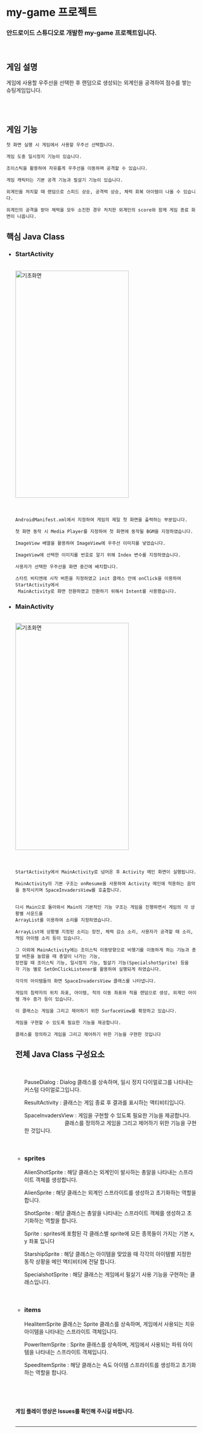 <h1>my-game 프로젝트</h1>


<strong><h3>안드로이드 스튜디오로 개발한 my-game 프로젝트입니다.</h3></strong>
<br>
<strong><h2>게임 설명</h2></strong>

<p>게임에 사용할 우주선을 선택한 후 랜덤으로 생성되는 외계인을 공격하여 점수를 쌓는 슈팅게임입니다.</p>
<br>
<br>

<strong><h2>게임 기능</h2></strong>

    
    첫 화면 실행 시 게임에서 사용할 우주선 선택합니다.
    
    게임 도중 일시정지 기능이 있습니다.
    
    조이스틱을 활용하여 자유롭게 우주선을 이동하며 공격할 수 있습니다.
    
    게임 캐릭터는 기본 공격 기능과 필살기 기능이 있습니다.
    
    외계인을 처치할 때 랜덤으로 스피드 상승, 공격력 상승, 체력 회복 아이템이 나올 수 있습니다.
    
    외계인의 공격을 받아 체력을 모두 소진한 경우 처치한 외계인의 score와 함께 게임 종료 화면이 나옵니다.




    
<strong><h2>핵심 Java Class</h2></strong>
<ul>
    <h3><li>StartActivity</li></h3>
    <br/>
    <img src="https://github.com/nyny2001/my-game/assets/68697443/2803cf8a-5264-45ac-b2c9-fb86baebe8ec" alt="기초화면" style="width:300px;height: 600px;">
    <br/>
    <br/>
    <br/>
    
    AndroidManifest.xml에서 지정하여 게임의 제일 첫 화면을 출력하는 부분입니다. 
  
    첫 화면 동작 시 Media Player를 지정하여 첫 화면에 동작될 BGM을 지정하였습니다.
  
    ImageView 배열을 활용하여 ImageView에 우주선 이미지를 넣었습니다.
  
    ImageView에 선택한 이미지를 번호로 알기 위해 Index 변수를 지정하였습니다.
  
    사용자가 선택한 우주선을 화면 중간에 배치합니다.
  
    스타트 비티엔에 시작 버튼을 지정하였고 init 클래스 안에 onClick을 이용하여 StartActivity에서 
     MainActivity로 화면 전환하였고 전환하기 위해서 Intent를 사용했습니다.
</ul>

 
  <ul>
    <h3><li>MainActivity</li></h3>
     <br/>
    <img src="https://github.com/nyny2001/my-game/assets/68697443/fd09254e-7ab5-4ef4-ad89-e6b405d4302e" alt="기초화면" style="width:300px;height: 600px;">
     <br/>
    <br/>
    <br/>

  
    
    StartActivity에서 MainActivity로 넘어온 후 Activity 메인 화면이 실행됩니다.
  
    MainActivity의 기본 구조는 onResume을 사용하여 Activity 메인에 적용하는 음악을 동작시키며 SpaceInvadersView를 호출합니다.
    
  
    다시 Main으로 돌아와서 Main의 기본적인 기능 구조는 게임을 진행하면서 게임의 각 상황별 사운드를
    ArrayList를 이용하여 소리를 지정하였습니다.
    
    ArrayList에 상황별 지정된 소리는 장전, 체력 감소 소리, 사용자가 공격할 때 소리, 게임 아이템 소리 등이 있습니다.
    
    그 이외에 MainActivity에는 조이스틱 이동방향으로 비행기를 이동하게 하는 기능과 총알 버튼을 눌렀을 때 총알이 나가는 기능, 
    장전할 때 조이스틱 기능, 일시정지 기능, 필살기 기능(SpecialshotSprite) 등을 
    각 기능 별로 SetOnClickListener를 활용하여 실행되게 하였습니다.

    각각의 아이템들의 화면 SpaceInvadersView 클래스를 나타냅니다. 
  
    게임의 침략자의 위치 좌표, 아이템, 적의 이동 좌표와 적을 랜덤으로 생성, 외계인 아이템 개수 증가 등이 있습니다.
    
    이 클래스는 게임을 그리고 제어하기 위한 SurfaceView를 확장하고 있습니다.
  
    게임을 구현할 수 있도록 필요한 기능을 제공합니다.
  
    클래스를 정의하고 게임을 그리고 제어하기 위한 기능을 구현한 것입니다



  



<strong><h2>전체 Java Class 구성요소 </h2></strong>
<ul>
<br>

<p>PauseDialog : Dialog 클래스를 상속하며, 
    일시 정지 다이얼로그를 나타내는 커스텀 다이얼로그입니다.</p>
<p>ResultActivity : 클래스는 게임 종료 후 결과를 표시하는 액티비티입니다.</p>
<p>SpaceInvadersView : 게임을 구현할 수 있도록 필요한 기능을 제공합니다.<br>
    &nbsp;&nbsp;&nbsp;&nbsp;&nbsp;&nbsp;&nbsp;&nbsp;&nbsp;&nbsp;
    &nbsp;&nbsp;&nbsp;&nbsp;&nbsp;&nbsp;&nbsp;&nbsp;&nbsp;&nbsp;
    &nbsp;&nbsp;&nbsp;&nbsp;
     클래스를 정의하고 게임을 그리고 제어하기 위한 기능을 구현한 것입니다.</p>

<br>
<h3><li>sprites</li></h3>
<p>AlienShotSprite : 해당 클래스는 외계인이 발사하는 총알을 나타내는 스프라이트 객체를 생성합니다.</p>
<p>AlienSprite : 해당 클래스는 외계인 스프라이트를 생성하고 초기화하는 역할을 합니다. </p>
<p>ShotSprite :  해당 클래스는 총알을 나타내는 스프라이트 객체를 생성하고 초기화하는 역할을 합니다.</p>
<p>Sprite : sprites에 포함된 각 클래스별 sprite에 모든 종목들이 가지는 기본 x, y 좌표 입니다</p>
<p>StarshipSprite : 해당 클래스는 아이템을 맞았을 때 각각의 아이템별 지정한 동작 상황을 메인 액티비티에 전달 합니다.</p>
<p>SpecialshotSprite : 해당 클래스는 게임에서 필살기 사용 기능을 구현하는 클래스입니다.</p>


<br>
<h3><li>items</li></h3>
<p>HealitemSprite 클래스는 Sprite 클래스를 상속하며, 
    게임에서 사용되는 치유 아이템을 나타내는 스프라이트 객체입니다.</p>

<p>PowerItemSprite : Sprite 클래스를 상속하며, 
    게임에서 사용되는 파워 아이템을 나타내는 스프라이트 객체입니다.</p>

<p>SpeedItemSprite :  해당 클래스는 속도 아이템 스프라이트를 생성하고 초기화하는 역할을 합니다. </p>
</ul>
    <br><br>
    <br><br>
    <strong>게임 플레이 영상은 Issues를 확인해 주시길 바랍니다.</strong>
<br><br><hr>
